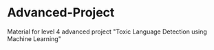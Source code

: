 # Advanced-Project
Material for level 4 advanced project "Toxic Language Detection using Machine Learning"

